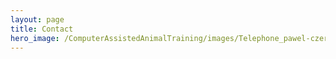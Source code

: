 ```yaml
---
layout: page
title: Contact
hero_image: /ComputerAssistedAnimalTraining/images/Telephone_pawel-czerwinski--0xCCPIbl3M-unsplash.jpg
---
```

